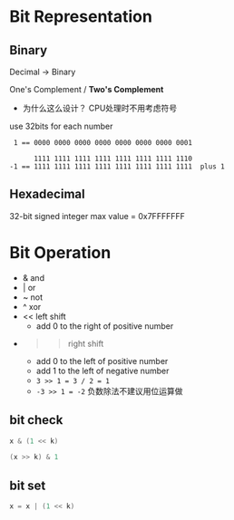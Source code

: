 <extoc></extoc>

# Bit Representation

## Binary

Decimal -> Binary

One's Complement / **Two's Complement**

- 为什么这么设计？
    CPU处理时不用考虑符号

use 32bits for each number

```
 1 == 0000 0000 0000 0000 0000 0000 0000 0001
                       
      1111 1111 1111 1111 1111 1111 1111 1110
-1 == 1111 1111 1111 1111 1111 1111 1111 1111  plus 1
```

## Hexadecimal

32-bit signed integer max value = 0x7FFFFFFF

# Bit Operation

- & and
- | or
- ~ not
- ^ xor
- << left shift
    - add 0 to the right of positive number
- >> right shift
    - add 0 to the left of positive number
    - add 1 to the left of negative number
    - `3 >> 1 = 3 / 2 = 1`
    - `-3 >> 1 = -2` 负数除法不建议用位运算做

## bit check

```java
x & (1 << k)

(x >> k) & 1
```

## bit set

```java
x = x | (1 << k)
```